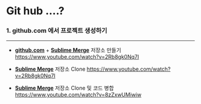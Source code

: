 Git hub ....? 
=========================

### 1. github.com 에서 프로젝트 생성하기 ###
***
- [**github.com**](github.com) + [**Sublime Merge**](https://www.sublimemerge.com/) 저장소 만들기
    https://www.youtube.com/watch?v=2Rb8gk0Nq7I

    
    
- [**Sublime Merge**](https://www.sublimemerge.com/)  저장소 Clone
    https://www.youtube.com/watch?v=2Rb8gk0Nq7I

    

- [**Sublime Merge**](https://www.sublimemerge.com/)  저장소 Clone 및 코드 병합
    https://www.youtube.com/watch?v=8zZxwUMiwiw

